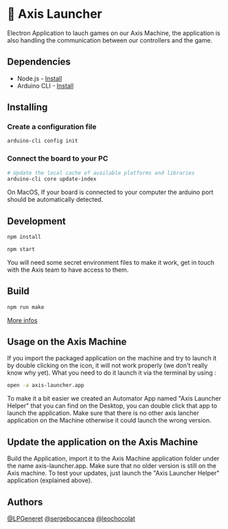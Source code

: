 # 🚀 Axis Launcher

Electron Application to lauch games on our Axis Machine, the application is also handling the communication between our controllers and the game.

## Dependencies

-   Node.js - [Install](https://nodejs.org/en/download/)
-   Arduino CLI - [Install](https://arduino.github.io/arduino-cli/0.20/installation/)

## Installing

### Create a configuration file

```bash
arduino-cli config init
```

### Connect the board to your PC

```bash
# Update the local cache of available platforms and libraries
arduino-cli core update-index
```

On MacOS, If your board is connected to your computer the arduino port should be automatically detected.

## Development

```bash
npm install
```

```bash
npm start
```

You will need some secret environment files to make it work, get in touch with the Axis team to have access to them.

## Build

```bash
npm run make
```

[More infos](https://www.electronjs.org/docs/latest/tutorial/quick-start#package-and-distribute-your-application)

## Usage on the Axis Machine

If you import the packaged application on the machine and try to launch it by double clicking on the icon, it will not work properly (we don't really know why yet). What you need to do it launch it via the terminal by using : 

```bash
open -a axis-launcher.app
```

To make it a bit easier we created an Automator App named "Axis Launcher Helper" that you can find on the Desktop, you can double click that app to launch the application. Make sure that there is no other axis lancher application on the Machine otherwise it could launch the wrong version.

## Update the application on the Axis Machine

Build the Application, import it to the Axis Machine application folder under the name axis-launcher.app. Make sure that no older version is still on the Axis machine. To test your updates, just launch the "Axis Launcher Helper" application (explained above).

## Authors

[@LPGeneret](https://twitter.com/LPGeneret)
[@sergebocancea](https://twitter.com/sergebocancea)
[@leochocolat](https://twitter.com/leochocolat)
